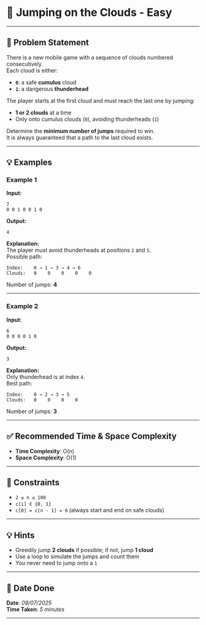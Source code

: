 # 🧮 Jumping on the Clouds - Easy

---

## 📌 Problem Statement

There is a new mobile game with a sequence of clouds numbered consecutively.  
Each cloud is either:
- **`0`**: a safe **cumulus** cloud
- **`1`**: a dangerous **thunderhead**

The player starts at the first cloud and must reach the last one by jumping:
- **1 or 2 clouds** at a time
- Only onto cumulus clouds (`0`), avoiding thunderheads (`1`)

Determine the **minimum number of jumps** required to win.  
It is always guaranteed that a path to the last cloud exists.

---

## 💡 Examples

### Example 1

**Input:**
```
7
0 0 1 0 0 1 0
```

**Output:**
```
4
```

**Explanation:**  
The player must avoid thunderheads at positions `2` and `5`.  
Possible path:  
```
Index:    0 → 1 → 3 → 4 → 6
Clouds:   0    0    0    0    0
```
Number of jumps: **4**

---

### Example 2

**Input:**
```
6
0 0 0 0 1 0
```

**Output:**
```
3
```

**Explanation:**  
Only thunderhead is at index `4`.  
Best path:  
```
Index:    0 → 2 → 3 → 5
Clouds:   0    0    0    0
```
Number of jumps: **3**

---

## ✅ Recommended Time & Space Complexity

- **Time Complexity**: O(n)  
- **Space Complexity**: O(1)

---

## 📎 Constraints

- `2 ≤ n ≤ 100`
- `c[i] ∈ {0, 1}`
- `c[0] = c[n - 1] = 0` (always start and end on safe clouds)

---

## 💡 Hints

- Greedily jump **2 clouds** if possible; if not, jump **1 cloud**
- Use a loop to simulate the jumps and count them
- You never need to jump onto a `1`

---

## 📅 Date Done

**Date**: *09/07/2025*  
**Time Taken**: *5 minutes*

---